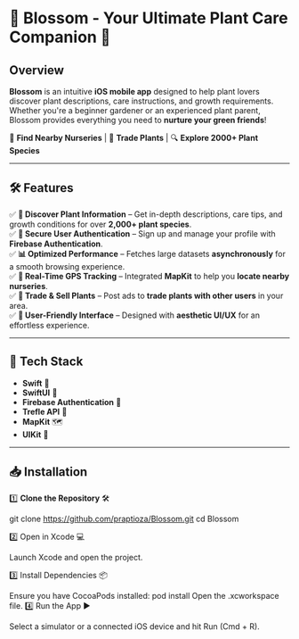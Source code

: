 # 🌿 Blossom - Your Ultimate Plant Care Companion 🌱  

## Overview  

**Blossom** is an intuitive **iOS mobile app** designed to help plant lovers discover plant descriptions, care instructions, and growth requirements. Whether you're a beginner gardener or an experienced plant parent, Blossom provides everything you need to **nurture your green friends**!   

📍 **Find Nearby Nurseries** | 🔄 **Trade Plants** | 🔍 **Explore 2000+ Plant Species**  

---

## 🛠️ Features  

✅ **🌱 Discover Plant Information** – Get in-depth descriptions, care tips, and growth conditions for over **2,000+ plant species**.  
✅ **🔐 Secure User Authentication** – Sign up and manage your profile with **Firebase Authentication**.  
✅ **📊 Optimized Performance** – Fetches large datasets **asynchronously** for a smooth browsing experience.  
✅ **📍 Real-Time GPS Tracking** – Integrated **MapKit** to help you **locate nearby nurseries**.  
✅ **🔄 Trade & Sell Plants** – Post ads to **trade plants with other users** in your area.  
✅ **🌿 User-Friendly Interface** – Designed with **aesthetic UI/UX** for an effortless experience.  

---

## 🚀 Tech Stack  

- **Swift** 🦅  
- **SwiftUI** 🎨  
- **Firebase Authentication** 🔐  
- **Trefle API** 🌿  
- **MapKit** 🗺️  
- **UIKit** 📱  

---

## 📥 Installation  

1️⃣ **Clone the Repository** 🛠️  

git clone https://github.com/praptioza/Blossom.git
cd Blossom

2️⃣ Open in Xcode 💻

Launch Xcode and open the project.

3️⃣ Install Dependencies 📦

Ensure you have CocoaPods installed:
pod install
Open the .xcworkspace file.
4️⃣ Run the App ▶️

Select a simulator or a connected iOS device and hit Run (Cmd + R).

